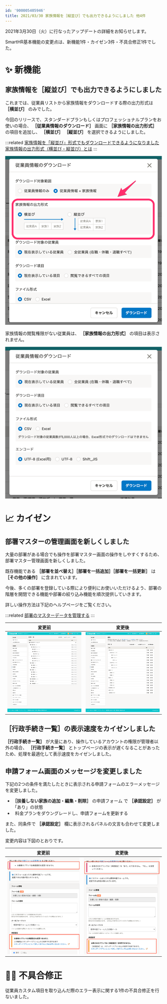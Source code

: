 ```yaml
---
id: '900005405946'
title: 2021/03/30 家族情報を［縦並び］でも出力できるようにしました 他4件
---
```

2021年3月30日（火）に行なったアップデートの詳細をお知らせします。

SmartHR基本機能の変更点は、新機能1件・カイゼン3件・不具合修正1件でした。

# ✨ 新機能

## 家族情報を［縦並び］でも出力できるようにしました

これまでは、従業員リストから家族情報をダウンロードする際の出力形式は **［横並び］** のみでした。

今回のリリースで、スタンダードプランもしくはプロフェッショナルプランをお使いの場合、 **［従業員情報のダウンロード］** 画面に **［家族情報の出力形式］** の項目を追加し、 **［横並び］**  **［縦並び］** を選択できるようにしました。

:::related
[家族情報を「縦並び」形式でもダウンロードできるようになりました](https://smarthr.jp/update/23973)
[家族情報の出力形式（横並び・縦並び）とは](https://knowledge.smarthr.jp/hc/ja/articles/900006277623)
:::

![__________2021-03-31_11_02_29.png](./__________2021-03-31_11_02_29.png)

家族情報の閲覧権限がない従業員は、 **［家族情報の出力形式］** の項目は表示されません。

![__________2021-03-31_9_05_27-2.png](./__________2021-03-31_9_05_27-2.png)

# 📈 カイゼン

## 部署マスターの管理画面を新しくしました

大量の部署がある場合でも操作を部署マスター画面の操作をしやすくするため、部署マスター管理画面を新しくしました。

既存機能である **［部署を並べ替え］［部署を一括追加］［部署を一括更新］** は **［その他の操作］** に含まれています。

今後、多くの部署を登録している際により便利にお使いいただけるよう、部署の階層を開閉できる機能や部署の絞り込み機能を順次提供していきます。

詳しい操作方法は下記のヘルプページをご覧ください。

:::related
[部署のマスターデータを管理する](https://knowledge.smarthr.jp/hc/ja/articles/360036111074)
:::

| 変更前 | 変更後 |
| --- | --- |
| ![screencapture-help-inc-smarthr-jp-admin-departments-2021-03-30-17_30_50.png](./screencapture-help-inc-smarthr-jp-admin-departments-2021-03-30-17_30_50.png) | ![screencapture-help-inc-smarthr-jp-admin-departments-2021-03-31-09_50_00.png](./screencapture-help-inc-smarthr-jp-admin-departments-2021-03-31-09_50_00.png) |

## ［行政手続き一覧］の表示速度をカイゼンしました

 **［行政手続き一覧］** が大量にあり、操作しているアカウントの権限が管理者以外の場合、 **［行政手続き一覧］** とトップページの表示が遅くなることがあったため、処理を最適化して表示速度をカイゼンしました。

## 申請フォーム画面のメッセージを変更しました

下記の2つの条件を満たしたときに表示される申請フォームのエラーメッセージを変更しました。

-  **［扶養しない家族の追加・編集・削除］** の申請フォーム で **［承認設定］** が「あり」の状態
-   料金プランをダウングレードし、申請フォームを更新する

また、同条件で **［承認設定］** 欄に表示されるパネルの文言も合わせて変更しました。

変更内容は下図のとおりです。

| 変更前 | 変更後 |
| --- | --- |
| ![upload_2f9e4b1fd3571ca732c7a7f20bbbc4ca-2.png](./upload_2f9e4b1fd3571ca732c7a7f20bbbc4ca-2.png) | ![upload_153da60d2086e958ea77008f70f489b8-2.png](./upload_153da60d2086e958ea77008f70f489b8-2.png) |

# 👨‍⚕️ 不具合修正

従業員カスタム項目を取り込んだ際のエラー表示に関する1件の不具合修正を行ないました。
